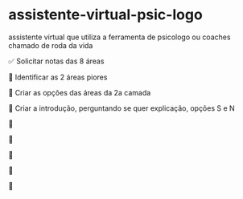 # assistente-virtual-psic-logo
assistente virtual que utiliza a ferramenta de psicologo ou coaches chamado de roda da vida


✅ Solicitar notas das 8 áreas 

🔳 Identificar as 2 áreas piores

🔳 Criar as opções das áreas da 2a camada

🔳 Criar a introdução, perguntando se quer explicação, opções S e N

🔳

🔳

🔳

🔳

🔳
